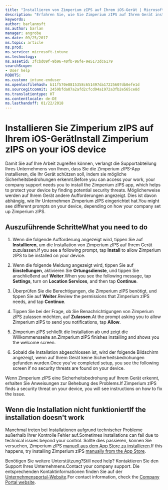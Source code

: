 ```yaml
---
title: "Installieren von Zimperium zIPS auf Ihrem iOS-Gerät | Microsoft-Dokumentation"
description: "Erfahren Sie, wie Sie Zimperium zIPS auf Ihrem Gerät installieren."
keywords: 
author: barlanmsft
ms.author: barlan
manager: angrobe
ms.date: 09/25/2017
ms.topic: article
ms.prod: 
ms.service: microsoft-intune
ms.technology: 
ms.assetid: 3fcbd09f-9b96-40fb-96fe-9e5173dc6179
searchScope:
- User help
ROBOTS: 
ms.custom: intune-enduser
ms.openlocfilehash: b11f570e8815358c651497da17225607db0efe1d
ms.sourcegitcommit: 2459bfda07a2afd2cfcd94a1972a3fb2e565ce8d
ms.translationtype: HT
ms.contentlocale: de-DE
ms.lasthandoff: 01/22/2018
---
```

# <a name="install-zimperium-zips-on-your-ios-device"></a><span data-ttu-id="9722e-103">Installieren Sie Zimperium zIPS auf Ihrem iOS-Gerät</span><span class="sxs-lookup"><span data-stu-id="9722e-103">Install Zimperium zIPS on your iOS device</span></span>

<span data-ttu-id="9722e-104">Damit Sie auf Ihre Arbeit zugreifen können, verlangt die Supportabteilung Ihres Unternehmens von Ihnen, dass Sie die Zimperium zIPS-App installieren, die Ihr Gerät schützen soll, indem sie mögliche Sicherheitsbedrohungen erkennt.</span><span class="sxs-lookup"><span data-stu-id="9722e-104">Before you can access your work, your company support needs you to install the Zimperium zIPS app, which helps to protect your device by finding potential security threats.</span></span> <span data-ttu-id="9722e-105">Möglicherweise werden auf Ihrem Gerät andere Aufforderungen angezeigt. Dies ist davon abhängig, wie Ihr Unternehmen Zimperium zIPS eingerichtet hat.</span><span class="sxs-lookup"><span data-stu-id="9722e-105">You might see different prompts on your device, depending on how your company set up Zimperium zIPS.</span></span>

## <a name="what-you-need-to-do"></a><span data-ttu-id="9722e-106">Auszuführende Schritte</span><span class="sxs-lookup"><span data-stu-id="9722e-106">What you need to do</span></span> 

1.  <span data-ttu-id="9722e-107">Wenn die folgende Aufforderung angezeigt wird, tippen Sie auf **Installieren**, um die Installation von Zimperium zIPS auf Ihrem Gerät zuzulassen.</span><span class="sxs-lookup"><span data-stu-id="9722e-107">If you see a following prompt, tap **Install** to allow Zimperium zIPS to be installed on your device.</span></span>

2. <span data-ttu-id="9722e-108">Wenn die folgende Meldung angezeigt wird, tippen Sie auf **Einstellungen**, aktivieren Sie **Ortungsdienste**, und tippen Sie anschließend auf **Weiter**.</span><span class="sxs-lookup"><span data-stu-id="9722e-108">When you see the following message, tap **Settings**, turn on **Location Services**, and then tap **Continue**.</span></span>

3. <span data-ttu-id="9722e-109">Überprüfen Sie die Berechtigungen, die Zimperium zIPS benötigt, und tippen Sie auf **Weiter**.</span><span class="sxs-lookup"><span data-stu-id="9722e-109">Review the permissions that Zimperium zIPS needs, and tap **Continue**.</span></span>

4. <span data-ttu-id="9722e-110">Tippen Sie bei der Frage, ob Sie Benachrichtigungen von Zimperium zIPS zulassen möchten, auf **Zulassen**.</span><span class="sxs-lookup"><span data-stu-id="9722e-110">At the prompt asking you to allow Zimperium zIPS to send you notifications, tap **Allow**.</span></span>

5. <span data-ttu-id="9722e-111">Zimperium zIPS schließt die Installation ab und zeigt die Willkommensseite an.</span><span class="sxs-lookup"><span data-stu-id="9722e-111">Zimperium zIPS finishes installing and shows you the welcome screen.</span></span>

6. <span data-ttu-id="9722e-112">Sobald die Installation abgeschlossen ist, wird der folgende Bildschirm angezeigt, wenn auf Ihrem Gerät keine Sicherheitsbedrohungen gefunden wurden.</span><span class="sxs-lookup"><span data-stu-id="9722e-112">Once you've completed setup, you see the following screen if no security threats are found on your device.</span></span>

<span data-ttu-id="9722e-113">Wenn Zimperium zIPS eine Sicherheitsbedrohung auf Ihrem Gerät erkennt, erhalten Sie Anweisungen zur Behebung des Problems.</span><span class="sxs-lookup"><span data-stu-id="9722e-113">If Zimperium zIPS finds a security threat on your device, you will see instructions on how to fix the issue.</span></span>

## <a name="if-the-installation-doesnt-work"></a><span data-ttu-id="9722e-114">Wenn die Installation nicht funktioniert</span><span class="sxs-lookup"><span data-stu-id="9722e-114">If the installation doesn't work</span></span>

<span data-ttu-id="9722e-115">Manchmal treten bei Installationen aufgrund technischer Probleme außerhalb Ihrer Kontrolle Fehler auf.</span><span class="sxs-lookup"><span data-stu-id="9722e-115">Sometimes installations can fail due to technical issues beyond your control.</span></span> <span data-ttu-id="9722e-116">Sollte dies passieren, können Sie versuchen, Zimperium zIPS [manuell aus dem App Store zu installieren](https://itunes.apple.com/app/zimperium-zips/id1030924459).</span><span class="sxs-lookup"><span data-stu-id="9722e-116">If this happens, try installing Zimperium zIPS [manually from the App Store](https://itunes.apple.com/app/zimperium-zips/id1030924459).</span></span>

<span data-ttu-id="9722e-117">Benötigen Sie weitere Unterstützung?</span><span class="sxs-lookup"><span data-stu-id="9722e-117">Still need help?</span></span> <span data-ttu-id="9722e-118">Kontaktieren Sie den Support Ihres Unternehmens.</span><span class="sxs-lookup"><span data-stu-id="9722e-118">Contact your company support.</span></span> <span data-ttu-id="9722e-119">Die entsprechenden Kontaktinformationen finden Sie auf der [Unternehmensportal-Website](https://portal.manage.microsoft.com#HelpDeskDialog).</span><span class="sxs-lookup"><span data-stu-id="9722e-119">For contact information, check the [Company Portal website](https://portal.manage.microsoft.com#HelpDeskDialog).</span></span>
